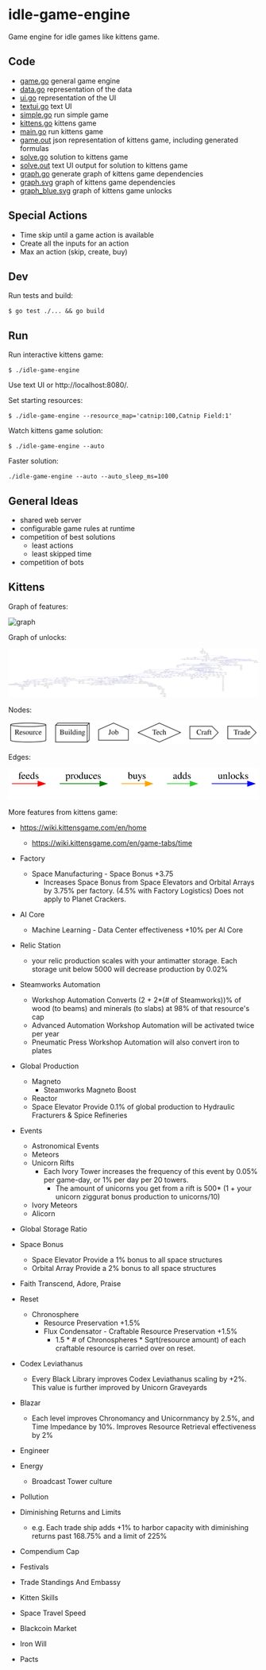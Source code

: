 # idle-game-engine

Game engine for idle games like kittens game.

## Code

- [game.go](game/game.go) general game engine
- [data.go](data/data.go) representation of the data
- [ui.go](ui/ui.go) representation of the UI
- [textui.go](textui/textui.go) text UI
- [simple.go](examples/simple/simple.go) run simple game
- [kittens.go](kittens/kittens.go) kittens game
- [main.go](main.go) run kittens game
- [game.out](kittens/testdata/game.out) json representation of kittens game, including generated formulas
- [solve.go](kittens/solve/solve.go) solution to kittens game
- [solve.out](kittens/testdata/solve.out) text UI output for solution to kittens game
- [graph.go](kittens/graph/graph.go) generate graph of kittens game dependencies
- [graph.svg](kittens/testdata/graph.svg) graph of kittens game dependencies
- [graph_blue.svg](kittens/testdata/graph_blue.svg) graph of kittens game unlocks

## Special Actions

- Time skip until a game action is available
- Create all the inputs for an action
- Max an action (skip, create, buy)

## Dev

Run tests and build:

```
$ go test ./... && go build
```

## Run

Run interactive kittens game:

```
$ ./idle-game-engine
```

Use text UI or http://localhost:8080/.

Set starting resources:

```
$ ./idle-game-engine --resource_map='catnip:100,Catnip Field:1'
```

Watch kittens game solution:

```
$ ./idle-game-engine --auto
```

Faster solution:

```
./idle-game-engine --auto --auto_sleep_ms=100
```

## General Ideas

- shared web server
- configurable game rules at runtime
- competition of best solutions
  - least actions
  - least skipped time
- competition of bots

## Kittens

Graph of features:

![graph](kittens/testdata/graph.svg)

Graph of unlocks:

![graph](kittens/testdata/graph_blue.svg)

Nodes:

![graph nodes](kittens/testdata/graph_nodes.svg)

Edges:

![graph edges](kittens/testdata/graph_edges.svg)

More features from kittens game:

- https://wiki.kittensgame.com/en/home
  - https://wiki.kittensgame.com/en/game-tabs/time

- Factory
  - Space Manufacturing - Space Bonus +3.75
    - Increases Space Bonus from Space Elevators and Orbital Arrays by 3.75% per factory. (4.5% with Factory Logistics) Does not apply to Planet Crackers.
- AI Core
  - Machine Learning - Data Center effectiveness +10% per AI Core
- Relic Station
  - your relic production scales with your antimatter storage. Each storage unit below 5000 will decrease production by 0.02%
- Steamworks Automation
  - Workshop Automation	Converts (2 + 2\*(# of Steamworks))% of wood (to beams) and minerals (to slabs) at 98% of that resource's cap
  - Advanced Automation	Workshop Automation will be activated twice per year
  - Pneumatic Press	Workshop Automation will also convert iron to plates
- Global Production
  - Magneto
    - Steamworks Magneto Boost
  - Reactor
  - Space Elevator Provide 0.1% of global production to Hydraulic Fracturers & Spice Refineries
- Events
  - Astronomical Events
  - Meteors
  - Unicorn Rifts
    - Each Ivory Tower increases the frequency of this event by 0.05% per game-day, or 1% per day per 20 towers.
      - The amount of unicorns you get from a rift is 500* (1 + your unicorn ziggurat bonus production to unicorns/10)
  - Ivory Meteors
  - Alicorn
- Global Storage Ratio
- Space Bonus
  - Space Elevator Provide a 1% bonus to all space structures
  - Orbital Array Provide a 2% bonus to all space structures
- Faith Transcend, Adore, Praise
- Reset
  - Chronosphere
    - Resource Preservation +1.5%
    - Flux Condensator - Craftable Resource Preservation +1.5%
      - 1.5 * # of Chronospheres * Sqrt(resource amount) of each craftable resource is carried over on reset.
- Codex Leviathanus
  - Every Black Library improves Codex Leviathanus scaling by +2%. This value is further improved by Unicorn Graveyards
- Blazar
  - Each level improves Chronomancy and Unicornmancy by 2.5%, and Time Impedance by 10%. Improves Resource Retrieval effectiveness by 2%
- Engineer
- Energy
  - Broadcast Tower culture
- Pollution
- Diminishing Returns and Limits
  - e.g. Each trade ship adds +1% to harbor capacity with diminishing returns past 168.75% and a limit of 225%
- Compendium Cap
- Festivals
- Trade Standings And Embassy
- Kitten Skills
- Space Travel Speed
- Blackcoin Market
- Iron Will
- Pacts
